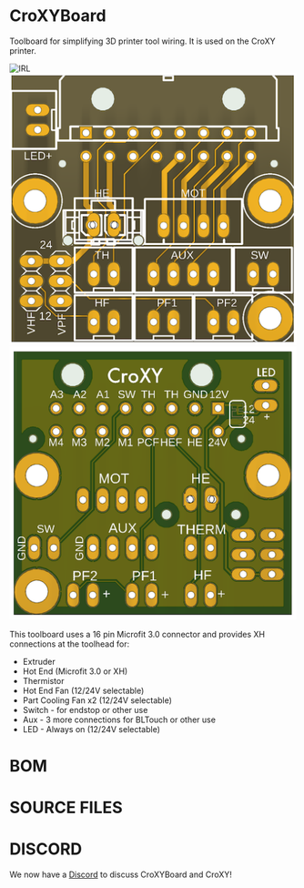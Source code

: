 # CroXYBoard
Toolboard for simplifying 3D printer tool wiring.  It is used on the CroXY printer.

![IRL](https://github.com/CroXY3D/CroXYBoard/blob/main/images/irl.png?raw=true)
![front](https://github.com/CroXY3D/CroXYBoard/blob/main/images/front_sm.png?raw=true)
![back](https://github.com/CroXY3D/CroXYBoard/blob/main/images/back_sm.png?raw=true)

This toolboard uses a 16 pin Microfit 3.0 connector and provides XH connections at the toolhead for:
* Extruder
* Hot End (Microfit 3.0 or XH)
* Thermistor
* Hot End Fan (12/24V selectable)
* Part Cooling Fan x2 (12/24V selectable)
* Switch - for endstop or other use
* Aux - 3 more connections for BLTouch or other use
* LED - Always on (12/24V selectable) 

# BOM  

# SOURCE FILES



# DISCORD
We now have a [Discord](https://discord.gg/ryj6wyx) to discuss CroXYBoard and CroXY!  
  


